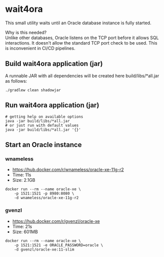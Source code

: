 # wait4ora

This small utility waits until an Oracle database instance is fully started.

Why is this needed?  
Unlike other databases, Oracle listens on the TCP port before it allows SQL interactions. It doesn't allow the standard TCP port check to be used. This is inconvenient in CI/CD pipelines.

## Build wait4ora application (jar)
A runnable JAR with all dependencies will be created here build/libs/*all.jar as follows:
```
./gradlew clean shadowjar
```

## Run wait4ora application (jar)
```
# getting help on available options
java -jar build/libs/*all.jar
# or just run with default values
java -jar build/libs/*all.jar '{}'
```

## Start an Oracle instance
### wnameless
- https://hub.docker.com/r/wnameless/oracle-xe-11g-r2
- Time: 11s
- Size: 2.1GB
```
docker run --rm --name oracle-xe \
    -p 1521:1521 -p 8980:8080 \
    -d wnameless/oracle-xe-11g-r2
```

### gvenzl
- https://hub.docker.com/r/gvenzl/oracle-xe
- Time: 21s
- Size: 601MB
```
docker run --rm --name oracle-xe \
    -p 1521:1521 -e ORACLE_PASSWORD=oracle \
    -d gvenzl/oracle-xe:11-slim
```

